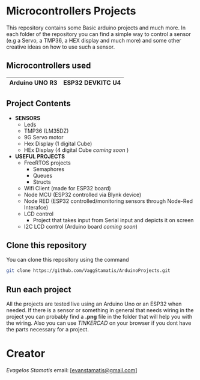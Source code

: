 
# Microcontrollers Projects 
This repository contains some Basic arduino projects and much more.
In each folder of the repository you can find a simple way to control 
a sensor (e.g a Servo, a TMP36, a HEX display and much more) and some
other creative ideas on how to use such a sensor.

## Microcontrollers used
| Arduino UNO R3 | ESP32 DEVKITC U4 |
| -------------- | ---------------- |

## Project Contents
- **SENSORS**
    - Leds
    - TMP36 (LM35DZ)
    - 9G Servo motor 
    - Hex Display (1 digital Cube)
    - HEx Display (4 digital Cube _coming soon_ )
- **USEFUL PROJECTS**
    - FreeRTOS projects
        - Semaphores
        - Queues
        - Structs
    - Wifi Client (made for ESP32 board)
    - Node MCU (ESP32 controlled via Blynk device)
    - Node RED (ESP32 controlled/monitoring sensors through Node-Red Interafce)
    - LCD control 
        - Project that takes input from Serial input and depicts it on screen
    - I2C LCD control (Arduino board _coming soon_)


## Clone this repository
You can clone this repository using the command 
```sh 
git clone https://github.com/VaggStamatis/ArduinoProjects.git
```

## Run each project
All the projects are tested live using an Arduino Uno or an ESP32 when needed. 
If there is a sensor or something in general that needs wiring in the project 
you can probably find a **.png** file in the folder that will help you with the wiring. 
Also you can use _TINKERCAD_ on your browser if you dont have the parts necessary for a project.
 
# Creator 
*Evagelos Stamatis* email: [evanstamatis@gmail.com]

